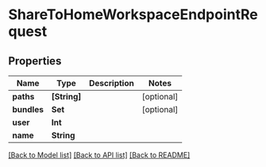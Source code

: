 # ShareToHomeWorkspaceEndpointRequest

## Properties

Name | Type | Description | Notes
------------ | ------------- | ------------- | -------------
**paths** | **[String]** |  | [optional] 
**bundles** | **Set<Int>** |  | [optional] 
**user** | **Int** |  | 
**name** | **String** |  | 

[[Back to Model list]](../README.md#documentation-for-models) [[Back to API list]](../README.md#documentation-for-api-endpoints) [[Back to README]](../README.md)


